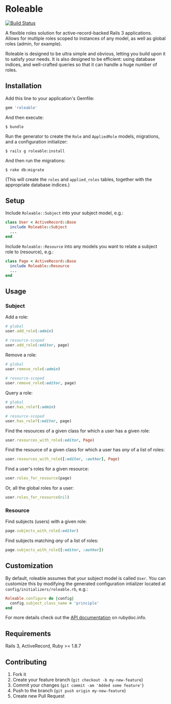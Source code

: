 # Roleable

[![Build Status](https://secure.travis-ci.org/mcrowe/roleable.png?branch=master)](http://travis-ci.org/mcrowe/roleable)

A flexible roles solution for active-record-backed Rails 3 applications. Allows for multiple roles scoped to instances of any model, as well as global roles (admin, for example). 

Roleable is designed to be ultra simple and obvious, letting you build upon it to satisfy your needs. It is also designed to be efficient: using database indices, and well-crafted queries so that it can handle a huge number of roles.

## Installation

Add this line to your application's Gemfile:

```ruby
gem 'roleable'
```

And then execute:

    $ bundle

Run the generator to create the `Role` and `AppliedRole` models, migrations, and a configuration initializer:

    $ rails g roleable:install
    
And then run the migrations:

    $ rake db:migrate
    
(This will create the `roles` and `applied_roles` tables, together with the appropriate database indices.)

## Setup
    
Include `Roleable::Subject` into your subject model, e.g.:

```ruby
class User < ActiveRecord::Base
  include Roleable::Subject
  ...
end
```  

Include `Roleable::Resource` into any models you want to relate a subject role to (resource), e.g.:

```ruby
class Page < ActiveRecord::Base
  include Roleable::Resource
  ...
end
```

## Usage

### Subject

Add a role:

```ruby
# global
user.add_role(:admin)

# resource-scoped
user.add_role(:editor, page)
```

Remove a role:

```ruby
# global
user.remove_role(:admin)
  
# resource-scoped
user.remove_role(:editor, page)
```
  
Query a role:

```ruby
# global
user.has_role?(:admin)

# resource-scoped
user.has_role?(:editor, page)
```
  
Find the resources of a given class for which a user has a given role:

```ruby
user.resources_with_role(:editor, Page)
```

Find the resource of a given class for which a user has _any_ of a list of roles:

```ruby
user.resources_with_role([:editor, :author], Page)
```

Find a user's roles for a given resource:

```ruby
user.roles_for_resource(page)
```

Or, all the global roles for a user:

```ruby
user.roles_for_resource(nil)
```
  
### Resource

Find subjects (users) with a given role:

```ruby
page.subjects_with_role(:editor)
```

Find subjects matching _any_ of a list of roles:

```ruby
page.subjects_with_role([:editor, :author])
```

## Customization

By default, roleable assumes that your subject model is called `User`. You can customize this by modifying the generated configuration intializer located at `config/initializers/roleable.rb`, e.g.:

```ruby
Roleable.configure do |config|
  config.subject_class_name = 'principle'
end
```

For more details check out the [API documentation](http://rubydoc.info/github/mcrowe/roleable/master/frames) on rubydoc.info.
 
## Requirements

Rails 3, ActiveRecord, Ruby >= 1.8.7

## Contributing

1. Fork it
2. Create your feature branch (`git checkout -b my-new-feature`)
3. Commit your changes (`git commit -am 'Added some feature'`)
4. Push to the branch (`git push origin my-new-feature`)
5. Create new Pull Request